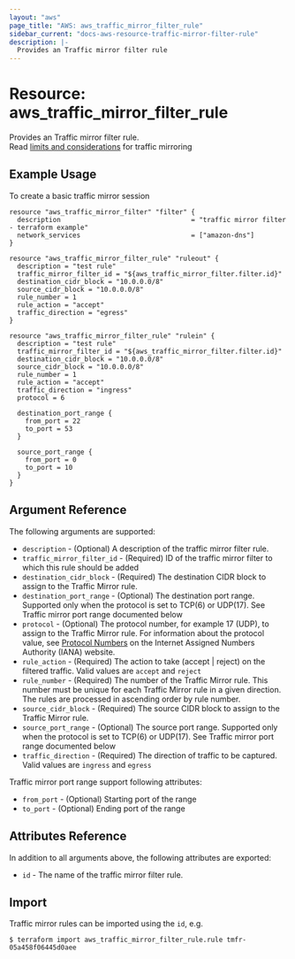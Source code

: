 ```yaml
---
layout: "aws"
page_title: "AWS: aws_traffic_mirror_filter_rule"
sidebar_current: "docs-aws-resource-traffic-mirror-filter-rule"
description: |-
  Provides an Traffic mirror filter rule
---
```


# Resource: aws_traffic_mirror_filter_rule

Provides an Traffic mirror filter rule.  
Read [limits and considerations](https://docs.aws.amazon.com/vpc/latest/mirroring/traffic-mirroring-considerations.html) for traffic mirroring

## Example Usage

To create a basic traffic mirror session

```hcl
resource "aws_traffic_mirror_filter" "filter" {
  description                                 = "traffic mirror filter - terraform example"
  network_services                            = ["amazon-dns"]
}

resource "aws_traffic_mirror_filter_rule" "ruleout" {
  description = "test rule"
  traffic_mirror_filter_id = "${aws_traffic_mirror_filter.filter.id}"
  destination_cidr_block = "10.0.0.0/8"
  source_cidr_block = "10.0.0.0/8"
  rule_number = 1
  rule_action = "accept"
  traffic_direction = "egress"
}

resource "aws_traffic_mirror_filter_rule" "rulein" {
  description = "test rule"
  traffic_mirror_filter_id = "${aws_traffic_mirror_filter.filter.id}"
  destination_cidr_block = "10.0.0.0/8"
  source_cidr_block = "10.0.0.0/8"
  rule_number = 1
  rule_action = "accept"
  traffic_direction = "ingress"
  protocol = 6

  destination_port_range {
    from_port = 22
    to_port = 53
  }

  source_port_range {
    from_port = 0
    to_port = 10
  }
}
```

## Argument Reference

The following arguments are supported:

* `description` - (Optional) A description of the traffic mirror filter rule.
* `traffic_mirror_filter_id`  - (Required) ID of the traffic mirror filter to which this rule should be added
* `destination_cidr_block` - (Required) The destination CIDR block to assign to the Traffic Mirror rule.
* `destination_port_range` - (Optional) The destination port range. Supported only when the protocol is set to TCP(6) or UDP(17). See Traffic mirror port range documented below
* `protocol` - (Optional) The protocol number, for example 17 (UDP), to assign to the Traffic Mirror rule. For information about the protocol value, see [Protocol Numbers](https://www.iana.org/assignments/protocol-numbers/protocol-numbers.xhtml) on the Internet Assigned Numbers Authority (IANA) website.
* `rule_action` - (Required) The action to take (accept | reject) on the filtered traffic. Valid values are `accept` and `reject`
* `rule_number` - (Required) The number of the Traffic Mirror rule. This number must be unique for each Traffic Mirror rule in a given direction. The rules are processed in ascending order by rule number.
* `source_cidr_block` - (Required) The source CIDR block to assign to the Traffic Mirror rule.
* `source_port_range` - (Optional) The source port range. Supported only when the protocol is set to TCP(6) or UDP(17). See Traffic mirror port range documented below
* `traffic_direction` - (Required) The direction of traffic to be captured. Valid values are `ingress` and `egress`

Traffic mirror port range support following attributes:
* `from_port` - (Optional) Starting port of the range
* `to_port` - (Optional) Ending port of the range

## Attributes Reference

In addition to all arguments above, the following attributes are exported:

* `id` - The name of the traffic mirror filter rule.

## Import

Traffic mirror rules can be imported using the `id`, e.g.

```
$ terraform import aws_traffic_mirror_filter_rule.rule tmfr-05a458f06445d0aee
```
